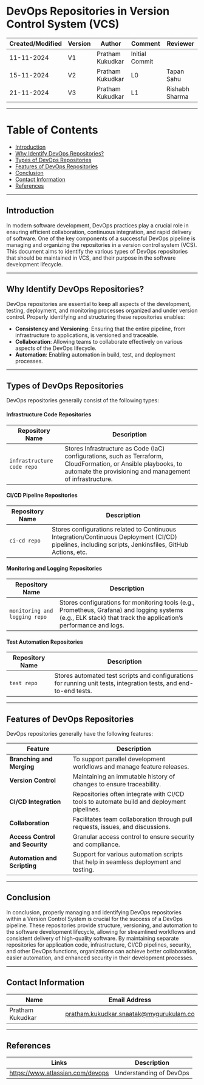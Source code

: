 # DevOps Repositories in Version Control System (VCS)


| Created/Modified | Version | Author              | Comment         |  Reviewer     |
|-------------------|---------|---------------------|-----------------|-----------------|
| 11-11-2024        | V1      | Pratham Kukudkar | Initial Commit  |                 |
| 15-11-2024        | V2      | Pratham Kukudkar | L0              |    Tapan Sahu      |
| 21-11-2024        | V3      | Pratham Kukudkar | L1              |    Rishabh Sharma     |

---
# Table of Contents

- [Introduction](#introduction)
- [Why Identify DevOps Repositories?](#why-identify-devops-repositories)
- [Types of DevOps Repositories](#types-of-devops-repositories)
- [Features of DevOps Repositories](#features-of-devops-repositories)
- [Conclusion](#conclusion)
- [Contact Information](#contact-information)
- [References](#references)

---

## Introduction
In modern software development, DevOps practices play a crucial role in ensuring efficient collaboration, continuous integration, and rapid delivery of software. One of the key components of a successful DevOps pipeline is managing and organizing the repositories in a version control system (VCS). This document aims to identify the various types of DevOps repositories that should be maintained in VCS, and their purpose in the software development lifecycle.

---

## Why Identify DevOps Repositories?
DevOps repositories are essential to keep all aspects of the development, testing, deployment, and monitoring processes organized and under version control. Properly identifying and structuring these repositories enables:

- **Consistency and Versioning**: Ensuring that the entire pipeline, from infrastructure to applications, is versioned and traceable.
- **Collaboration**: Allowing teams to collaborate effectively on various aspects of the DevOps lifecycle.
- **Automation**: Enabling automation in build, test, and deployment processes.

---

## Types of DevOps Repositories
DevOps repositories generally consist of the following types:


#### **Infrastructure Code Repositories** 

| Repository Name            | Description |
|----------------------------|-------------|
| `infrastructure code repo` |  Stores Infrastructure as Code (IaC) configurations, such as Terraform, CloudFormation, or Ansible playbooks, to automate the provisioning and management of infrastructure. |

#### **CI/CD Pipeline Repositories**   
| Repository Name            | Description |
|----------------------------|-------------|
|  `ci-cd repo`              |  Stores configurations related to Continuous Integration/Continuous Deployment (CI/CD) pipelines, including scripts, Jenkinsfiles, GitHub Actions, etc. |

#### **Monitoring and Logging Repositories** 
| Repository Name            | Description |
|----------------------------|-------------|
|  `monitoring and logging repo`   |  Stores configurations for monitoring tools (e.g., Prometheus, Grafana) and logging systems (e.g., ELK stack) that track the application’s performance and logs. |

#### **Test Automation Repositories**   
| Repository Name            | Description |
|----------------------------|-------------|
|  `test repo`               |  Stores automated test scripts and configurations for running unit tests, integration tests, and end-to-end tests.  |

---

## Features of DevOps Repositories
DevOps repositories generally have the following features:

| **Feature**                   | **Description**                                                                                                                                           |
|-------------------------------|-----------------------------------------------------------------------------------------------------------------------------------------------------------|
| **Branching and Merging**     | To support parallel development workflows and manage feature releases.                                                                                   |
| **Version Control**           | Maintaining an immutable history of changes to ensure traceability.                                                                                      |
| **CI/CD Integration**         | Repositories often integrate with CI/CD tools to automate build and deployment pipelines.                                                                |
| **Collaboration**             | Facilitates team collaboration through pull requests, issues, and discussions.                                                                            |
| **Access Control and Security**| Granular access control to ensure security and compliance.                                                                                              |
| **Automation and Scripting**  | Support for various automation scripts that help in seamless deployment and testing.                                                                     |
---

## Conclusion
In conclusion, properly managing and identifying DevOps repositories within a Version Control System is crucial for the success of a DevOps pipeline. These repositories provide structure, versioning, and automation to the software development lifecycle, allowing for streamlined workflows and consistent delivery of high-quality software. By maintaining separate repositories for application code, infrastructure, CI/CD pipelines, security, and other DevOps functions, organizations can achieve better collaboration, easier automation, and enhanced security in their development processes.

---

## Contact Information

| Name           | Email Address              |
|----------------|----------------------------|
| Pratham Kukudkar | pratham.kukudkar.snaatak@mygurukulam.co |

---


## References

|       Links           |       Description         |
|-----------------------|---------------------------|
|   https://www.atlassian.com/devops    |      Understanding of DevOps                         |
